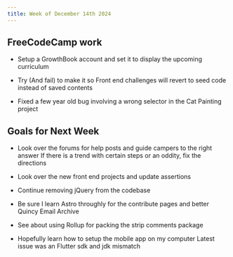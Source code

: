 ```yaml
---
title: Week of December 14th 2024
---
```


## FreeCodeCamp work

- Setup a GrowthBook account and set it to display the upcoming curriculum

- Try (And fail) to make it so Front end challenges will revert to seed code instead of saved contents

- Fixed a few year old bug involving a wrong selector in the Cat Painting project

## Goals for Next Week

- Look over the forums for help posts and guide campers to the right answer
  If there is a trend with certain steps or an oddity, fix the directions

- Look over the new front end projects and update assertions

- Continue removing jQuery from the codebase

- Be sure I learn Astro throughly for the contribute pages and better Quincy Email Archive

- See about using Rollup for packing the strip comments package

- Hopefully learn how to setup the mobile app on my computer
  Latest issue was an Flutter sdk and jdk mismatch

